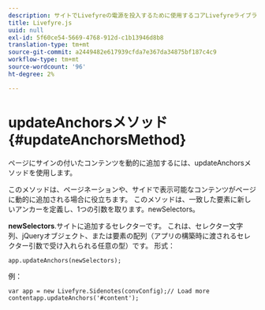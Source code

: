 ```yaml
---
description: サイトでLivefyreの電源を投入するために使用するコアLivefyreライブラリ。
title: Livefyre.js
uuid: null
exl-id: 5f60ce54-5669-4768-912d-c1b13946d8b8
translation-type: tm+mt
source-git-commit: a2449482e617939cfda7e367da34875bf187c4c9
workflow-type: tm+mt
source-wordcount: '96'
ht-degree: 2%

---
```


# updateAnchorsメソッド{#updateAnchorsMethod}

ページにサインの付いたコンテンツを動的に追加するには、updateAnchorsメソッドを使用します。

このメソッドは、ページネーションや、サイドで表示可能なコンテンツがページに動的に追加される場合に役立ちます。 このメソッドは、一致した要素に新しいアンカーを定義し、1つの引数を取ります。newSelectors。

**newSelectors**.サイトに追加するセレクターです。 これは、セレクター文字列、jQueryオブジェクト、または要素の配列（アプリの構築時に渡されるセレクター引数で受け入れられる任意の型）です。
形式：

```
app.updateAnchors(newSelectors);
```

例：

```
var app = new Livefyre.Sidenotes(convConfig);// Load more contentapp.updateAnchors('#content');
```
